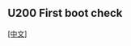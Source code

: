 ## U200 First boot check

[[中文]](../../../cn/device_and_usage_manual/ANTSDR_U_Series_Module/ANTSDR_U200_Reference_Manual/AntsdrU200_First_boot_check_cn.html)